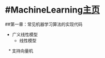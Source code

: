 #MachineLearning[主页](https://github.com/rainyxx/MachineLearning.git)
==========================================
##第一章：常见机器学习算法的实现代码
* 广义线性模型<br>
    * 线性模型<br>
    
    
    * 支持向量机<br> 
